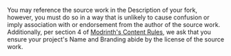   
You may reference the source work in the Description of your fork, however, you must do so in a way that is unlikely to cause confusion or imply association with or endorsement from the author of the source work.  
Additionally, per section 4 of [Modrinth's Content Rules](https://modrinth.com/legal/rules), we ask that you ensure your project's Name and Branding abide by the license of the source work.
